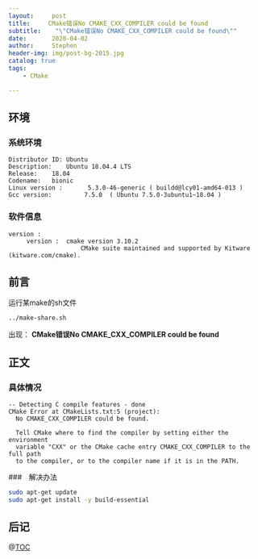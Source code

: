 ```yaml
---
layout:     post
title:     CMake错误No CMAKE_CXX_COMPILER could be found
subtitle:    "\"CMake错误No CMAKE_CXX_COMPILER could be found\""
date:       2020-04-02
author:     Stephen
header-img: img/post-bg-2015.jpg
catalog: true
tags:
    - CMake

---
```

## 环境
### 系统环境
```text
Distributor ID:	Ubuntu
Description:	Ubuntu 18.04.4 LTS
Release:	18.04
Codename:	bionic
Linux version :       5.3.0-46-generic ( buildd@lcy01-amd64-013 ) 
Gcc version:         7.5.0  ( Ubuntu 7.5.0-3ubuntu1~18.04 )
```

### 软件信息
```text
version : 	
     version : 	cmake version 3.10.2
                    CMake suite maintained and supported by Kitware (kitware.com/cmake).

```




## 前言
运行某make的sh文件

```sh
../make-share.sh
```

出现：
 **CMake错误No CMAKE_CXX_COMPILER could be found**


## 正文
### 具体情况
```
-- Detecting C compile features - done
CMake Error at CMakeLists.txt:5 (project):
  No CMAKE_CXX_COMPILER could be found.

  Tell CMake where to find the compiler by setting either the environment
  variable "CXX" or the CMake cache entry CMAKE_CXX_COMPILER to the full path
  to the compiler, or to the compiler name if it is in the PATH.

```

###　解决办法
```sh
sudo apt-get update
sudo apt-get install -y build-essential
```


## 后记

@[TOC](这里写自定义目录标题)


